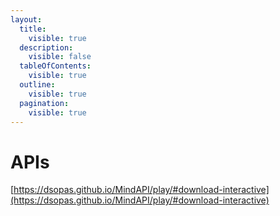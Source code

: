 ```yaml
---
layout:
  title:
    visible: true
  description:
    visible: false
  tableOfContents:
    visible: true
  outline:
    visible: true
  pagination:
    visible: true
---
```


# APIs

[https://dsopas.github.io/MindAPI/play/#download-interactive](https://dsopas.github.io/MindAPI/play/#download-interactive)
